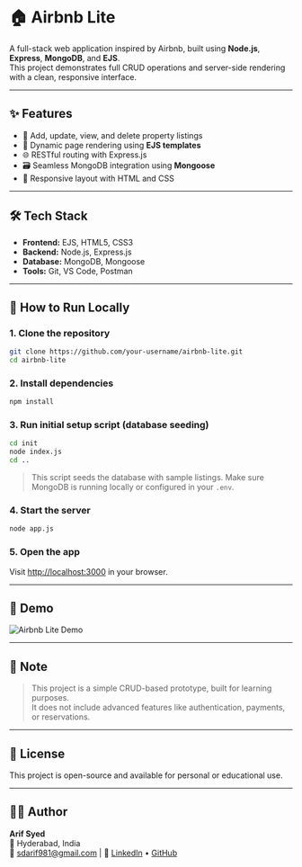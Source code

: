 # 🏠 Airbnb Lite

A full-stack web application inspired by Airbnb, built using **Node.js**, **Express**, **MongoDB**, and **EJS**.  
This project demonstrates full CRUD operations and server-side rendering with a clean, responsive interface.

---

## ✨ Features

- 🏡 Add, update, view, and delete property listings
- 📄 Dynamic page rendering using **EJS templates**
- 🌐 RESTful routing with Express.js
- 🗃️ Seamless MongoDB integration using **Mongoose**
- 📱 Responsive layout with HTML and CSS

---

## 🛠️ Tech Stack

- **Frontend:** EJS, HTML5, CSS3  
- **Backend:** Node.js, Express.js  
- **Database:** MongoDB, Mongoose  
- **Tools:** Git, VS Code, Postman

---

## 🚀 How to Run Locally

### 1. Clone the repository
```bash
git clone https://github.com/your-username/airbnb-lite.git
cd airbnb-lite
```

### 2. Install dependencies
```bash
npm install
```

### 3. Run initial setup script (database seeding)
```bash
cd init
node index.js
cd ..
```

> This script seeds the database with sample listings. Make sure MongoDB is running locally or configured in your `.env`.

### 4. Start the server
```bash
node app.js
```

### 5. Open the app
Visit [http://localhost:3000](http://localhost:3000) in your browser.

---

## 📸 Demo

![Airbnb Lite Demo](./assets/airbnb.gif)

---

## 📌 Note

> This project is a simple CRUD-based prototype, built for learning purposes.  
> It does not include advanced features like authentication, payments, or reservations.

---

## 📎 License

This project is open-source and available for personal or educational use.

---

## 🙋‍♂️ Author

**Arif Syed**  
📍 Hyderabad, India  
📧 sdarif981@gmail.com | 
🔗 [LinkedIn](https://www.linkedin.com/in/syedarif981/) • [GitHub](https://github.com/sdarif981) 
